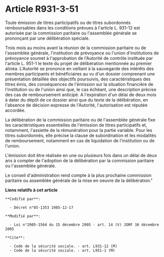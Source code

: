 # Article R931-3-51

Toute émission de titres participatifs ou de titres subordonnés remboursables dans les conditions prévues à l'article L.
931-12 est autorisée par la commission paritaire ou l'assemblée générale se prononçant par une délibération spéciale.

Trois mois au moins avant la réunion de la commission paritaire ou de l'assemblée générale, l'institution de prévoyance ou
l'union d'institutions de prévoyance soumet à l'approbation de l'Autorité de contrôle instituée par l'article L. 951-1 le
texte du projet de délibération mentionnée au premier alinéa. L'Autorité se prononce en veillant à la sauvegarde des intérêts
des membres participants et bénéficiaires au vu d'un dossier comprenant une présentation détaillée des objectifs poursuivis,
des caractéristiques des titres émis, des conséquences de l'émission sur la situation financière de l'institution ou de
l'union ainsi que, le cas échéant, une description précise des cas de remboursement anticipé. A l'expiration d'un délai de
deux mois à dater du dépôt de ce dossier ainsi que du texte de la délibération, en l'absence de décision expresse de
l'Autorité, l'autorisation est réputée accordée.

La délibération de la commission paritaire ou de l'assemblée générale fixe les caractéristiques essentielles de l'émission de
titres participatifs et, notamment, l'assiette de la rémunération pour la partie variable. Pour les titres subordonnés, elle
précise la clause de subordination et les modalités de remboursement, notamment en cas de liquidation de l'institution ou de
l'union.

L'émission doit être réalisée en une ou plusieurs fois dans un délai de deux ans à compter de l'adoption de la délibération
par la commission paritaire ou l'assemblée générale.

Le conseil d'administration rend compte à la plus prochaine commission paritaire ou assemblée générale de la mise en oeuvre
de la délibération."

**Liens relatifs à cet article**

	**Codifié par**:

	  - Décret n°85-1353 1985-12-17

	**Modifié par**:

	  - Loi n°2005-1564 du 15 décembre 2005 - art. 14 (V) JORF 16 décembre 2005

	**Cite**:

	  - Code de la sécurité sociale. - art. L931-12 (M)
	  - Code de la sécurité sociale. - art. L951-1 (M)
